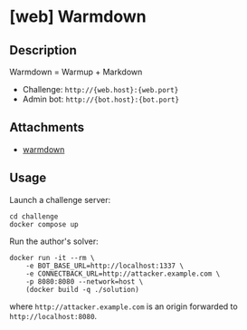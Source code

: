 # [web] Warmdown

## Description

Warmdown = Warmup + Markdown

- Challenge: `http://{web.host}:{web.port}`
- Admin bot: `http://{bot.host}:{bot.port}`

## Attachments

- [warmdown](distfiles)

## Usage

Launch a challenge server:

```
cd challenge
docker compose up
```

Run the author's solver:

```
docker run -it --rm \
    -e BOT_BASE_URL=http://localhost:1337 \
    -e CONNECTBACK_URL=http://attacker.example.com \
    -p 8080:8080 --network=host \
    (docker build -q ./solution)
```
where `http://attacker.example.com` is an origin forwarded to `http://localhost:8080`.
